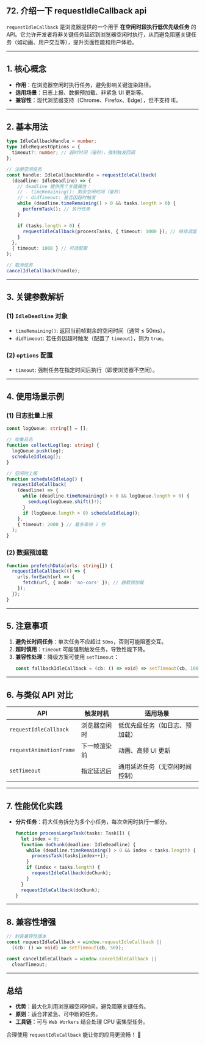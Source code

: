 ## 72. 介绍一下 requestIdleCallback api

`requestIdleCallback` 是浏览器提供的一个用于 **在空闲时段执行低优先级任务** 的 API。它允许开发者将非关键任务延迟到浏览器空闲时执行，从而避免阻塞关键任务（如动画、用户交互等），提升页面性能和用户体验。

---

## **1. 核心概念**
- **作用**：在浏览器空闲时执行任务，避免影响关键渲染路径。
- **适用场景**：日志上报、数据预加载、非紧急 UI 更新等。
- **兼容性**：现代浏览器支持（Chrome、Firefox、Edge），但不支持 IE。

---

## **2. 基本用法**
```typescript
type IdleCallbackHandle = number;
type IdleRequestOptions = {
  timeout?: number; // 超时时间（毫秒），强制触发回调
};

// 注册空闲任务
const handle: IdleCallbackHandle = requestIdleCallback(
  (deadline: IdleDeadline) => {
    // deadline 提供两个关键属性：
    // - timeRemaining(): 剩余空闲时间（毫秒）
    // - didTimeout: 是否因超时触发
    while (deadline.timeRemaining() > 0 && tasks.length > 0) {
      performTask(); // 执行任务
    }

    if (tasks.length > 0) {
      requestIdleCallback(processTasks, { timeout: 1000 }); // 继续调度
    }
  },
  { timeout: 1000 } // 可选配置
);

// 取消任务
cancelIdleCallback(handle);
```

---

## **3. 关键参数解析**
### **(1) `IdleDeadline` 对象**
- `timeRemaining()`: 返回当前帧剩余的空闲时间（通常 ≤ 50ms）。
- `didTimeout`: 若任务因超时触发（配置了 `timeout`），则为 `true`。

### **(2) `options` 配置**
- `timeout`: 强制任务在指定时间后执行（即使浏览器不空闲）。

---

## **4. 使用场景示例**
### **(1) 日志批量上报**
```typescript
const logQueue: string[] = [];

// 收集日志
function collectLog(log: string) {
  logQueue.push(log);
  scheduleIdleLog();
}

// 空闲时上报
function scheduleIdleLog() {
  requestIdleCallback(
    (deadline) => {
      while (deadline.timeRemaining() > 0 && logQueue.length > 0) {
        sendLog(logQueue.shift()!);
      }
      if (logQueue.length > 0) scheduleIdleLog();
    },
    { timeout: 2000 } // 最多等待 2 秒
  );
}
```

### **(2) 数据预加载**
```typescript
function prefetchData(urls: string[]) {
  requestIdleCallback(() => {
    urls.forEach(url => {
      fetch(url, { mode: 'no-cors' }); // 静默预加载
    });
  });
}
```

---

## **5. 注意事项**
1. **避免长时间任务**：单次任务不应超过 `50ms`，否则可能阻塞交互。
2. **超时慎用**：`timeout` 可能强制触发任务，导致性能下降。
3. **兼容性处理**：降级方案可使用 `setTimeout`：
   ```typescript
   const fallbackIdleCallback = (cb: () => void) => setTimeout(cb, 100);
   ```

---

## **6. 与类似 API 对比**
| **API**                | **触发时机**               | **适用场景**                     |
|------------------------|--------------------------|--------------------------------|
| `requestIdleCallback`  | 浏览器空闲时               | 低优先级任务（如日志、预加载）     |
| `requestAnimationFrame`| 下一帧渲染前               | 动画、高频 UI 更新               |
| `setTimeout`           | 指定延迟后                 | 通用延迟任务（无空闲时间控制）     |

---

## **7. 性能优化实践**
- **分片任务**：将大任务拆分为多个小任务，每次空闲时执行一部分。
  ```typescript
  function processLargeTask(tasks: Task[]) {
    let index = 0;
    function doChunk(deadline: IdleDeadline) {
      while (deadline.timeRemaining() > 0 && index < tasks.length) {
        processTask(tasks[index++]);
      }
      if (index < tasks.length) {
        requestIdleCallback(doChunk);
      }
    }
    requestIdleCallback(doChunk);
  }
  ```

---

## **8. 兼容性增强**
```typescript
// 封装兼容性版本
const requestIdleCallback = window.requestIdleCallback || 
  ((cb: () => void) => setTimeout(cb, 50));

const cancelIdleCallback = window.cancelIdleCallback || 
  clearTimeout;
```

---

## **总结**
- **优势**：最大化利用浏览器空闲时间，避免阻塞关键任务。
- **原则**：适合非紧急、可中断的任务。
- **工具链**：可与 `Web Workers` 结合处理 CPU 密集型任务。

合理使用 `requestIdleCallback` 能让你的应用更流畅！ 🚀
